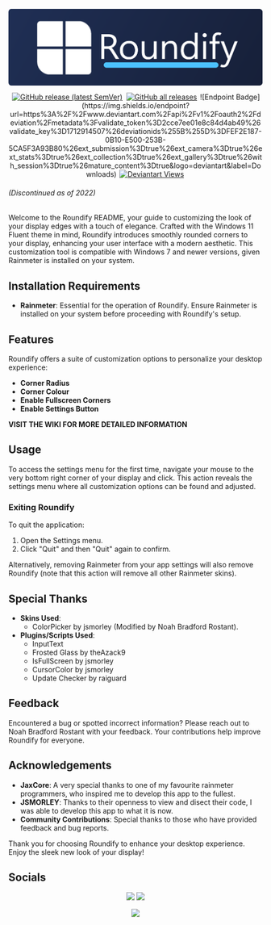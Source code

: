 <img align="center" src="https://github.com/NoahBRostant/Roundify/blob/main/images/RoundifyBannerSmallRound.png?raw=true"></img>
<p align="center">
    <a href="https://github.com/noahbrostant/Roundify/releases/latest"><img style="margin-left: 2px; margin-right: 2px;" alt="GitHub release (latest SemVer)" src="https://img.shields.io/github/v/release/noahbrostant/Roundify?sort=semver"></a>
    <a href="https://github.com/noahbrostant/Roundify/releases/latest"><img style="margin-left: 2px; margin-right: 2px;" alt="GitHub all releases" src="https://img.shields.io/github/downloads/noahbrostant/Roundify/total"></a>
![Endpoint Badge](https://img.shields.io/endpoint?url=https%3A%2F%2Fwww.deviantart.com%2Fapi%2Fv1%2Foauth2%2Fdeviation%2Fmetadata%3Fvalidate_token%3D2cce7ee01e8c84d4ab49%26validate_key%3D1712914507%26deviationids%255B%255D%3DFEF2E187-0B10-E500-253B-5CA5F3A93B80%26ext_submission%3Dtrue%26ext_camera%3Dtrue%26ext_stats%3Dtrue%26ext_collection%3Dtrue%26ext_gallery%3Dtrue%26with_session%3Dtrue%26mature_content%3Dtrue&logo=deviantart&label=Downloads)
    <a href="https://www.deviantart.com/noahbradford/art/Roundify-DISCONTINUED-892181221"><img style="margin-left: 2px; margin-right: 2px;" alt="Deviantart Views" src="https://img.shields.io/badge/Views-6.7K-brightgreen?style=flat&logo=deviantart"></a>
</p>

###### (Discontinued as of 2022)

Welcome to the Roundify README, your guide to customizing the look of your display edges with a touch of elegance. Crafted with the Windows 11 Fluent theme in mind, Roundify introduces smoothly rounded corners to your display, enhancing your user interface with a modern aesthetic. This customization tool is compatible with Windows 7 and newer versions, given Rainmeter is installed on your system.

## Installation Requirements

- **Rainmeter**: Essential for the operation of Roundify. Ensure Rainmeter is installed on your system before proceeding with Roundify's setup.

## Features

Roundify offers a suite of customization options to personalize your desktop experience:

- **Corner Radius** 
- **Corner Colour**
- **Enable Fullscreen Corners**
- **Enable Settings Button**

**VISIT THE WIKI FOR MORE DETAILED INFORMATION**

## Usage

To access the settings menu for the first time, navigate your mouse to the very bottom right corner of your display and click. This action reveals the settings menu where all customization options can be found and adjusted.

### Exiting Roundify

To quit the application:
1. Open the Settings menu.
2. Click "Quit" and then "Quit" again to confirm.

Alternatively, removing Rainmeter from your app settings will also remove Roundify (note that this action will remove all other Rainmeter skins).

## Special Thanks

- **Skins Used**:
  - ColorPicker by jsmorley (Modified by Noah Bradford Rostant).
- **Plugins/Scripts Used**:
  - InputText
  - Frosted Glass by theAzack9
  - IsFullScreen by jsmorley
  - CursorColor by jsmorley
  - Update Checker by raiguard

## Feedback

Encountered a bug or spotted incorrect information? Please reach out to Noah Bradford Rostant with your feedback. Your contributions help improve Roundify for everyone.

## Acknowledgements

- **JaxCore**: A very special thanks to one of my favourite rainmeter programmers, who inspired me to develop this app to the fullest.
- **JSMORLEY**: Thanks to their openness to view and disect their code, I was able to develop this app to what it is now.
- **Community Contributions**: Special thanks to those who have provided feedback and bug reports.

Thank you for choosing Roundify to enhance your desktop experience. Enjoy the sleek new look of your display!

## Socials

<p align="center">
    <a href="https://www.instagram.com/noahbrostant/"><img src="https://img.icons8.com/fluency/48/000000/instagram-new.png"></img></a>
    <a href="https://www.deviantart.com/noahbradford"><img src="https://img.icons8.com/color/48/000000/devianart.png"></img></a>
</p>
<p align="center">
    <a href="https://ko-fi.com/P5P5696XP"><img src="https://ko-fi.com/img/githubbutton_sm.svg"></img></a>
</p>

